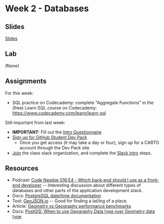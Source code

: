 # Week 2 - Databases

## Slides
[Slides](https://docs.google.com/presentation/d/1kiOHlfG1324jA0ODigRCMWEue8uJouzhAdTqlxxkXfQ/edit?usp=sharing)

## Lab

(None)

## Assignments

For this week:
* SQL practice on Codecademy: complete "Aggregate Functions" in the (free) Learn SQL course on Codecademy: https://www.codecademy.com/learn/learn-sql

Still important from last week:
* **IMPORTANT:** Fill out the [Intro Questionnaire](https://docs.google.com/forms/d/e/1FAIpQLScbSGxnoKgG5oXGTnK_ev3M_TtGamnTBfXeSoHxUrLITLrq9A/viewform?usp=sf_link)
* [Sign up for GitHub Student Dev Pack](https://education.github.com/pack)
  * Once you get access (it may take a day or four), sign up for a CARTO account through the Dev Pack site
* [Join](https://join.slack.com/t/musa509610/signup) the class slack organization, and complete the [Slack intro](slack-intro.md) steps.

## Resources
* Podcast: [Code Newbie S16:E4 - Which back-end should I use as a front-end developer](https://community.codenewbie.org/codenewbiepodcast/s16-e4-which-back-end-should-i-use-as-a-front-end-developer-lee-robinson) -- Interesting discussion about different types of databases and other parts of the application development stack.
* Docs: [PostgreSQL date/time documentation](https://www.postgresql.org/docs/12/datatype-datetime.html)
* Tool: [GeoJSON.io](https://geojson.io/) -- Good for finding a lat/lng of a place.
* Article: [Geometry vs Geography performance benchmarks](https://medium.com/coord/postgis-performance-showdown-geometry-vs-geography-ec99967da4f0)
* Docs: [PostGIS: When to use Geography Data type over Geometry data type](https://postgis.net/docs/manual-2.4/using_postgis_dbmanagement.html#PostGIS_GeographyVSGeometry)
